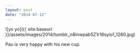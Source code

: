 ```yaml
---
layout: post
date: "2014-07-12"
---
```


![yo yo]({{ site.baseurl }}/assets/images/2014/tumblr_n8lnwpab5Z1r16syio1_1280.jpg)

Pau is very happy with his new cup.
